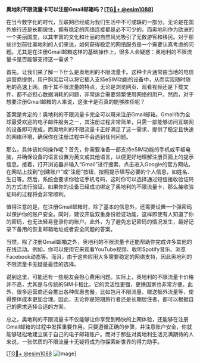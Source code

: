 **奥地利不限流量卡可以注册Gmail邮箱吗？[[TG💪+ @esim1088](https://t.me/s/esim1088)]**

在当今数字化的时代，互联网已经成为我们生活中不可或缺的一部分。无论是在国外旅行还是长期居住，拥有稳定的网络连接都是必不可少的。而奥地利作为欧洲的一个美丽国度，以其丰富的文化和壮丽的自然风光吸引了无数游客和移民。对于那些计划前往奥地利的人们来说，如何获得稳定的网络服务是一个需要认真考虑的问题。尤其是在注册Gmail邮箱这样的基础操作上，很多人会疑惑：奥地利的不限流量卡是否能够支持这一需求？

首先，让我们来了解一下什么是奥地利的不限流量卡。这种卡片通常由当地的电信运营商提供，用户购买后可以将它插入支持eSIM功能的设备中，从而实现随时随地的高速上网。由于其不限流量的特点，无论是浏览网页、观看视频还是下载文件，都不必担心数据消耗的问题，非常适合需要频繁使用网络的用户。然而，对于想要注册Gmail邮箱的人来说，这张卡是否真的能够胜任呢？

答案是肯定的！奥地利的不限流量卡完全可以用来注册Gmail邮箱。Gmail作为全球最受欢迎的电子邮件服务之一，其注册过程非常简单，只需一部能够访问互联网的设备即可完成。而奥地利的不限流量卡正好满足了这一需求，提供了稳定且快速的网络环境，确保你在注册过程中不会遇到任何问题。

那么，具体该如何操作呢？首先，你需要准备一部支持eSIM功能的手机或平板电脑，并确保设备的语言设置为英文或其他语言，以便更好地理解注册页面上的提示信息。接着，打开浏览器并输入“Gmail”进行搜索，点击进入Google的官方网站。在网站上找到“创建账户”或“注册”按钮，按照提示填写必要的个人信息，如姓名、生日等。然后，系统会要求你验证手机号码，这时你可以选择通过短信接收验证码的方式进行验证。如果你的设备已经成功绑定了奥地利的不限流量卡，那么接收验证码的过程将会非常顺利。

值得注意的是，在注册Gmail邮箱时，除了基本的信息外，还需要设置一个强密码以保护你的账户安全。同时，建议开启双重身份验证功能，这样即使有人知道了你的密码，也无法轻易登录你的账户。此外，为了避免忘记密码的情况发生，最好记录下备用的恢复邮箱地址或者安全问题的答案。

当然，除了注册Gmail邮箱之外，奥地利的不限流量卡还能帮助你完成许多其他的在线活动。例如，你可以使用它来观看YouTube视频、收听Spotify音乐、浏览Facebook动态等。而且，由于这些应用大多需要稳定的网络支持，因此奥地利的不限流量卡无疑是最佳的选择。

说到这里，可能还有一些朋友会担心费用问题。实际上，奥地利的不限流量卡价格并不高，尤其是与传统的SIM卡相比，它的灵活性更强，更换国家也非常方便。此外，很多运营商还会推出各种优惠套餐，比如包月不限流量、赠送额外流量等，使得整体成本更加合理。因此，无论你是短期旅行者还是长期居住者，都可以根据自己的需求选择合适的方案。

总之，奥地利的不限流量卡不仅能够让你享受到畅快的上网体验，还能够在注册Gmail邮箱的过程中发挥重要作用。只要遵循正确的步骤，并注意账户安全，你就能够轻松地建立属于自己的电子邮箱账户。而对于那些对奥地利生活充满期待的人来说，一张优质的不限流量卡无疑将成为你探索新世界的得力助手。

[[TG💪+ @esim1088](https://t.me/s/esim1088) ![Image](https://i.postimg.cc/4NQfJmqS/Snipaste-2025-05-13-00-14-12.png)]